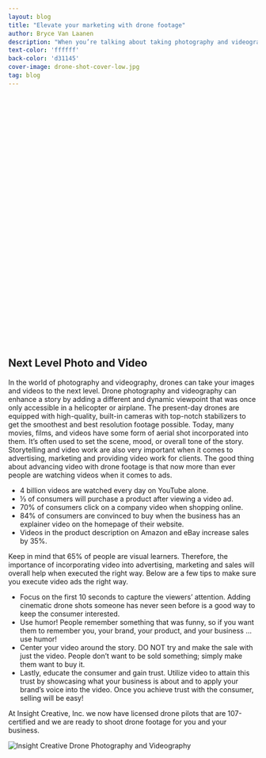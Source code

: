 ```yaml
---
layout: blog
title: "Elevate your marketing with drone footage"
author: Bryce Van Laanen
description: "When you’re talking about taking photography and videography to the next level a drone provides aerial content to capture unique and desirable looking photos and videos. Learn how drone photography and videography can enhance your marketing efforts."
text-color: 'ffffff'
back-color: 'd31145'
cover-image: drone-shot-cover-low.jpg
tag: blog
---
```


<span class="wistia_embed wistia_async_nyt8kaivlg popover=true popoverAnimateThumbnail=true" style="display:inline-block;height:500px;position:relative;width:100%">&nbsp;</span>

## Next Level Photo and Video

In the world of photography and videography, drones can take your images and videos
to the next level. Drone photography and videography can enhance a story by adding a different and dynamic viewpoint that was once only accessible in a helicopter or airplane. The present-day drones are equipped with high-quality, built-in cameras with top-notch stabilizers to get the smoothest and best resolution footage possible. Today, many movies, films, and videos have some form of aerial shot incorporated into them. It’s often used to set the scene, mood, or overall tone of the story. Storytelling and video work are also very important when it comes to advertising, marketing and providing video work for clients. The good thing about advancing video with drone footage is that now more than ever people are watching videos when it comes to ads.

*	4 billion videos are watched every day on YouTube alone.
*	⅓ of consumers will purchase a product after viewing a video ad.
*	70% of consumers click on a company video when shopping online.
*	84% of consumers are convinced to buy when the business has an explainer video on
the homepage of their website.
*	Videos in the product description on Amazon and eBay increase sales by 35%.

Keep in mind that 65% of people are visual learners. Therefore, the importance of
incorporating video into advertising, marketing and sales will overall help when executed the right way. Below are a few tips to make sure you execute video ads the right way.

*	Focus on the first 10 seconds to capture the viewers’ attention. Adding cinematic
drone shots someone has never seen before is a good way to keep the consumer interested.
*	Use humor! People remember something that was funny, so if you want them to remember you, your brand, your product, and your business … use humor!
*	Center your video around the story. DO NOT try and make the sale with just the video.
People don’t want to be sold something; simply make them want to buy it.
*	Lastly, educate the consumer and gain trust. Utilize video to attain this trust by
showcasing what your business is about and to apply your brand’s voice into the video.
Once you achieve trust with the consumer, selling will be easy!

At Insight Creative, Inc. we now have licensed drone pilots that are 107-certified and we are ready to shoot drone footage for you and your business.

<img data-aos="fade-up" src="/img/blog/insight-creative-drone-videography-and-photography.jpg"
alt="Insight Creative Drone Photography and Videography"
srcset="
/img/blog/insight-creative-drone-videography-and-photography.jpg 2400w,
/img/blog/insight-creative-drone-videography-and-photography.jpg 1800w,
/img/blog/insight-creative-drone-videography-and-photography-1200.jpg 1200w,
/img/blog/insight-creative-drone-videography-and-photography-900.jpg 900w,
/img/blog/insight-creative-drone-videography-and-photography-600.jpg 600w,
/img/blog/insight-creative-drone-videography-and-photography-400.jpg 400w" />
